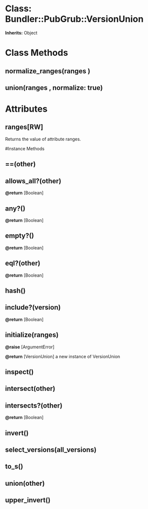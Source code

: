 # Class: Bundler::PubGrub::VersionUnion
**Inherits:** Object
    



# Class Methods
## normalize_ranges(ranges ) [](#method-c-normalize_ranges)
## union(ranges , normalize: true) [](#method-c-union)
# Attributes
## ranges[RW] [](#attribute-i-ranges)
Returns the value of attribute ranges.


#Instance Methods
## ==(other) [](#method-i-==)

## allows_all?(other) [](#method-i-allows_all?)

**@return** [Boolean] 

## any?() [](#method-i-any?)

**@return** [Boolean] 

## empty?() [](#method-i-empty?)

**@return** [Boolean] 

## eql?(other) [](#method-i-eql?)

**@return** [Boolean] 

## hash() [](#method-i-hash)

## include?(version) [](#method-i-include?)

**@return** [Boolean] 

## initialize(ranges) [](#method-i-initialize)

**@raise** [ArgumentError] 

**@return** [VersionUnion] a new instance of VersionUnion

## inspect() [](#method-i-inspect)

## intersect(other) [](#method-i-intersect)

## intersects?(other) [](#method-i-intersects?)

**@return** [Boolean] 

## invert() [](#method-i-invert)

## select_versions(all_versions) [](#method-i-select_versions)

## to_s() [](#method-i-to_s)

## union(other) [](#method-i-union)

## upper_invert() [](#method-i-upper_invert)

